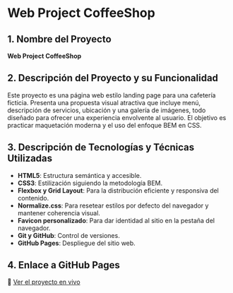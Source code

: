 # Web Project CoffeeShop

## 1. Nombre del Proyecto
**Web Project CoffeeShop**

## 2. Descripción del Proyecto y su Funcionalidad
Este proyecto es una página web estilo landing page para una cafetería ficticia. Presenta una propuesta visual atractiva que incluye menú, descripción de servicios, ubicación y una galería de imágenes, todo diseñado para ofrecer una experiencia envolvente al usuario. El objetivo es practicar maquetación moderna y el uso del enfoque BEM en CSS.

## 3. Descripción de Tecnologías y Técnicas Utilizadas
- **HTML5**: Estructura semántica y accesible.
- **CSS3**: Estilización siguiendo la metodología BEM.
- **Flexbox y Grid Layout**: Para la distribución eficiente y responsiva del contenido.
- **Normalize.css**: Para resetear estilos por defecto del navegador y mantener coherencia visual.
- **Favicon personalizado**: Para dar identidad al sitio en la pestaña del navegador.
- **Git y GitHub**: Control de versiones.
- **GitHub Pages**: Despliegue del sitio web.

## 4. Enlace a GitHub Pages
🔗 [Ver el proyecto en vivo](https://jacobcorp90.github.io/web_project_coffeeshop/)
